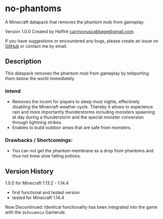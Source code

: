 # no-phantoms
A Minecraft datapack that removes the phantom mob from gameplay.

Version 1.0.0
Created by HalfInt <carnivoruscabbage@gmail.com>.

If you have suggestions or encountered any bugs, please create an issue on [GitHub](https://github.com/HalfInt/no-phantoms/issues) or contact me by email.

## Description
This datapack removes the phantom mob from gameplay by teleporting them below the world immediately.

### Intend
- Removes the incent for players to sleep most nights, effectively disabling the Minecraft weather cycle. Thereby it allows to experience rain and more importantly thunderstorms including monsters spawning at day during a thunderstorm and the special monster conversion through lightning strikes.
- Enables to build outdoor areas that are safe from monsters.

### Drawbacks / Shortcomings:
- You can not get the phantom membrane as a drop from phantoms and thus not brew slow falling potions.

## Version History
1.0.0 for Minecraft 1.13.2 - 1.14.4
- first functional and tested version
- tested for Minecraft 1.14.4

Now Discontinued: Identical functionality has been integrated into the game with the `doInsomnia` Gamerule.
